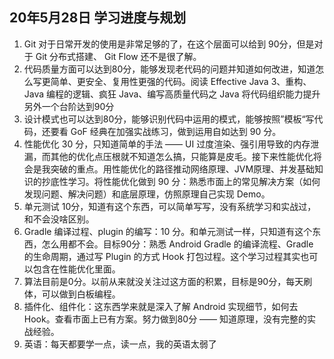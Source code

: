 ## 20年5月28日 学习进度与规划

1. Git 对于日常开发的使用是非常足够的了，在这个层面可以给到 90分，但是对于 Git 分布式搭建、 Git Flow 还不是很了解。
2. 代码质量方面可以达到80分，能够发现老代码的问题并知道如何改进，知道怎么写更简单、更安全、复用性更强的代码。阅读 Effective Java 3、重构、Java 编程的逻辑、疯狂 Java、编写高质量代码之 Java 将代码组织能力提升另外一个台阶达到90分
3. 设计模式也可以达到80分，能够识别代码中运用的模式，能够按照”模板“写代码，还要看 GoF 经典在加强实战练习，做到运用自如达到 90 分。
4. 性能优化 30 分，只知道简单的手法 —— UI 过度渲染、强引用导致的内存泄漏，而其他的优化点压根就不知道怎么搞，只能算是皮毛。接下来性能优化将会是我突破的重点。用性能优化的路径推动网络原理、JVM原理、并发基础知识的抄底性学习。将性能优化做到 90 分：熟悉市面上的常见解决方案（如何发现问题、解决问题）和底层原理，仿照原理自己实现 Demo。
5. 单元测试 10分，知道有这个东西，可以简单写写，没有系统学习和实战过，和不会没啥区别。
6. Gradle 编译过程、plugin 的编写：10 分。和单元测试一样，只知道有这个东西，怎么用都不会。目标90分：熟悉 Android Gradle 的编译流程、Gradle 的生命周期，通过写 Plugin 的方式 Hook 打包过程。这个学习过程其实也可以包含在性能优化里面。
7. 算法目前是0分。以前从来就没关注过这方面的积累，目标是90分，每天刷体，可以做到白板编程。
8. 插件化、组件化：这东西学来就是深入了解 Android 实现细节，如何去 Hook。查看市面上已有方案。努力做到80分 —— 知道原理，没有完整的实战经验。
9. 英语：每天都要学一点，读一点，我的英语太弱了

